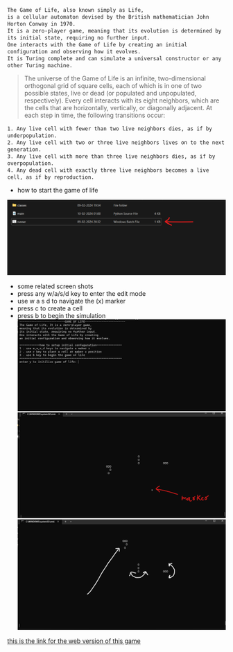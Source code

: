     The Game of Life, also known simply as Life,
    is a cellular automaton devised by the British mathematician John Horton Conway in 1970.
    It is a zero-player game, meaning that its evolution is determined by its initial state, requiring no further input.
    One interacts with the Game of Life by creating an initial configuration and observing how it evolves.
    It is Turing complete and can simulate a universal constructor or any other Turing machine. 
    

> The universe of the Game of Life is an infinite, two-dimensional orthogonal grid of square cells, each of which is in one of two possible states, live or dead (or populated and unpopulated, respectively). Every cell interacts with its eight neighbors, which are the cells that are horizontally, vertically, or diagonally adjacent. At each step in time, the following transitions occur:

    1. Any live cell with fewer than two live neighbors dies, as if by underpopulation.
    2. Any live cell with two or three live neighbors lives on to the next generation.
    3. Any live cell with more than three live neighbors dies, as if by overpopulation.
    4. Any dead cell with exactly three live neighbors becomes a live cell, as if by reproduction.

- how to start the game of life

![how to start](https://github.com/green-gray-gaurav/Game-of-Life/blob/main/Screenshot%202024-02-10%20021425.png)

- some related screen shots
- press any w/a/s/d key to enter the edit mode
- use w a s d to navigate the (x) marker
- press c to create a cell
- press b to begin the simulation
![s1](https://github.com/green-gray-gaurav/Game-of-Life/blob/main/Screenshot%202024-02-10%20021521.png)
![s2](https://github.com/green-gray-gaurav/Game-of-Life/blob/main/Screenshot%202024-02-10%20021628.png)
![s3](https://github.com/green-gray-gaurav/Game-of-Life/blob/main/Screenshot%202024-02-10%20021751.png)


[this is the link for the web version of this game](https://green-gray-gaurav.github.io/Game-of-Life/)
